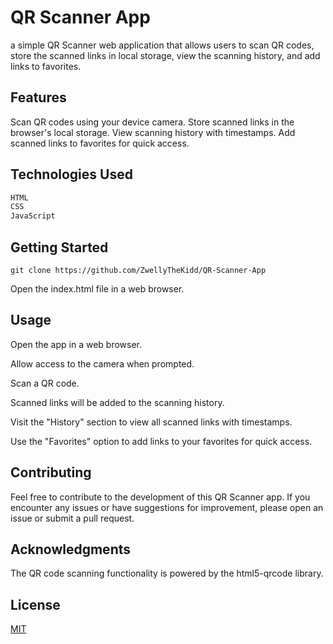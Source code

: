 # QR Scanner App

a simple QR Scanner web application that allows users to scan QR codes, store the scanned links in local storage, view the scanning history, and add links to favorites.

## Features

Scan QR codes using your device camera.
Store scanned links in the browser's local storage.
View scanning history with timestamps.
Add scanned links to favorites for quick access.

## Technologies Used

```bash
HTML
CSS
JavaScript
```

## Getting Started

```
git clone https://github.com/ZwellyTheKidd/QR-Scanner-App
```
Open the index.html file in a web browser.

## Usage

Open the app in a web browser.

Allow access to the camera when prompted.

Scan a QR code.

Scanned links will be added to the scanning history.

Visit the "History" section to view all scanned links with timestamps.

Use the "Favorites" option to add links to your favorites for quick access.

## Contributing
Feel free to contribute to the development of this QR Scanner app. If you encounter any issues or have suggestions for improvement, please open an issue or submit a pull request.

## Acknowledgments
The QR code scanning functionality is powered by the html5-qrcode library.

## License

[MIT](https://choosealicense.com/licenses/mit/)
